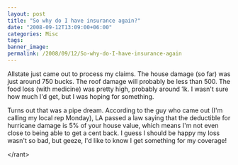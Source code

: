 ```yaml
---
layout: post
title: "So why do I have insurance again?"
date: "2008-09-12T13:09:00+06:00"
categories: Misc 
tags: 
banner_image: 
permalink: /2008/09/12/So-why-do-I-have-insurance-again
---
```


Allstate just came out to process my claims. The house damage (so far) was just around 750 bucks. The roof damage will probably be less than 500. The food loss (with medicine) was pretty high, probably around 1k. I wasn't sure how much I'd get, but I was hoping for something.

Turns out that was a pipe dream. According to the guy who came out (I'm calling my local rep Monday), LA passed a law saying that the deductible for hurricane damage is 5% of your house value, which means I'm not even close to being able to get a cent back. I guess I should be happy my loss wasn't so bad, but geeze, I'd like to know I get something for my coverage!

&lt;/rant&gt;